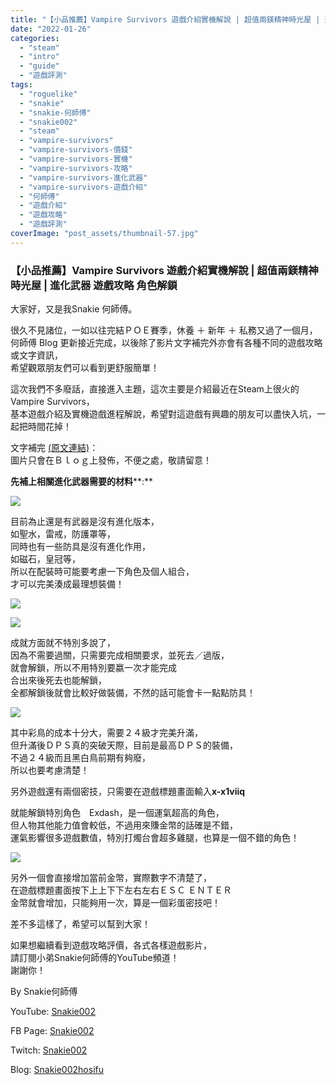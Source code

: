 ```yaml
---
title: "【小品推薦】Vampire Survivors 遊戲介紹實機解說 | 超值兩鎂精神時光屋 | 進化武器 遊戲攻略 角色解鎖"
date: "2022-01-26"
categories: 
  - "steam"
  - "intro"
  - "guide"
  - "遊戲評測"
tags: 
  - "roguelike"
  - "snakie"
  - "snakie-何師傅"
  - "snakie002"
  - "steam"
  - "vampire-survivors"
  - "vampire-survivors-價錢"
  - "vampire-survivors-實機"
  - "vampire-survivors-攻略"
  - "vampire-survivors-進化武器"
  - "vampire-survivors-遊戲介紹"
  - "何師傅"
  - "遊戲介紹"
  - "遊戲攻略"
  - "遊戲評測"
coverImage: "post_assets/thumbnail-57.jpg"
---
```


### 【小品推薦】Vampire Survivors 遊戲介紹實機解說 | 超值兩鎂精神時光屋 | 進化武器 遊戲攻略 角色解鎖

  
大家好，又是我Snakie 何師傅。  

  
很久不見諸位，一如以往完結ＰＯＥ賽季，休養 ＋ 新年 ＋ 私務又過了一個月，  
何師傅 Blog 更新接近完成，以後除了影片文字補完外亦會有各種不同的遊戲攻略或文字資訊，  
希望觀眾朋友們可以看到更舒服簡單！  

  
這次我們不多廢話，直接進入主題，這次主要是介紹最近在Steam上很火的Vampire Survivors，  
基本遊戲介紹及實機遊戲進程解說，希望對這遊戲有興趣的朋友可以盡快入坑，一起把時間花掉！  

  
文字補完 [(原文連結)](https://snakie002hosifu.blog/vs1/)：  
圖片只會在Ｂｌｏｇ上發佈，不便之處，敬請留意！  

  
**先補上相關進化武器需要的材料****:**  

  
![](post_assets/2-23-718x1024.png)  

  
目前為止還是有武器是沒有進化版本，  
如聖水，雷戒，防護罩等，  
同時也有一些防具是沒有進化作用，  
如磁石，皇冠等，  
所以在配裝時可能要考慮一下角色及個人組合，  
才可以完美湊成最理想裝備！  

  
![](post_assets/4-12-863x1024.png)  

  
![](post_assets/3-19.png)  

  
成就方面就不特別多說了，  
因為不需要過關，只需要完成相關要求，並死去／過版，  
就會解鎖，所以不用特別要嬴一次才能完成  
合出來後死去也能解鎖，  
全都解鎖後就會比較好做裝備，不然的話可能會卡一點點防具！  

  
![](post_assets/2022-01-22-13-02-41.mp4_snapshot_01.54.01.750-1024x576.jpg)  

  
其中彩鳥的成本十分大，需要２４級才完美升滿，  
但升滿後ＤＰＳ真的突破天際，目前是最高ＤＰＳ的裝備，  
不過２４級而且黑白鳥前期有夠廢，  
所以也要考慮清楚！  

  
另外遊戲還有兩個密技，只需要在遊戲標題畫面輸入**x-x1viiq**  

  
就能解鎖特別角色　Exdash，是一個運氣超高的角色，  
但人物其他能力值會較低，不過用來賺金幣的話確是不錯，  
運氣影響很多遊戲數值，特別打燭台會超多雞腿，也算是一個不錯的角色！  

  
![](post_assets/5-4-1024x865.png)  

  
另外一個會直接增加當前金幣，實際數字不清楚了，  
在遊戲標題畫面按下上上下下左右左右ＥＳＣ ＥＮＴＥＲ  
金幣就會增加，只能夠用一次，算是一個彩蛋密技吧！  

  
差不多這樣了，希望可以幫到大家！  

  
如果想繼續看到遊戲攻略評價，各式各樣遊戲影片，  
請訂閱小弟Snakie何師傅的YouTube頻道！  
謝謝你！  

  
By Snakie何師傅  

  
YouTube: [Snakie002](https://www.youtube.com/channel/UCDOMLG_RBSoqVHK3sIYJeLA)  

  
FB Page: [Snakie002](https://www.facebook.com/Snakie002/)  

  
Twitch: [Snakie002](https://www.twitch.tv/snakie002/)  

  
Blog: [Snakie002hosifu](https://snakie002hosifu.blog/)
